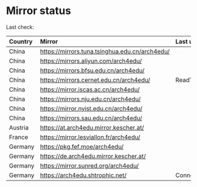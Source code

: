 <script src="./time.js"></script>
# Mirror status
Last check: <script type="text/javascript">localize(1759629608.682841);</script>

|Country|Mirror|Last update|
|:------|:-----|:----------|
|China|https://mirrors.tuna.tsinghua.edu.cn/arch4edu/|<script type="text/javascript">localize(1759603028);</script>|
|China|https://mirrors.aliyun.com/arch4edu/|<script type="text/javascript">localize(1759603028);</script>|
|China|https://mirrors.bfsu.edu.cn/arch4edu/|<script type="text/javascript">localize(1759603028);</script>|
|China|https://mirrors.cernet.edu.cn/arch4edu/|ReadTimeout|
|China|https://mirror.iscas.ac.cn/arch4edu/|<script type="text/javascript">localize(1759603028);</script>|
|China|https://mirrors.nju.edu.cn/arch4edu/|<script type="text/javascript">localize(1759516978);</script>|
|China|https://mirror.nyist.edu.cn/arch4edu/|<script type="text/javascript">localize(1759560111);</script>|
|China|https://mirrors.sau.edu.cn/arch4edu/|<script type="text/javascript">localize(1756795646);</script>|
|Austria|https://at.arch4edu.mirror.kescher.at/|<script type="text/javascript">localize(1759603028);</script>|
|France|https://mirror.lesviallon.fr/arch4edu/|<script type="text/javascript">localize(1756709288);</script>|
|Germany|https://pkg.fef.moe/arch4edu/|<script type="text/javascript">localize(1759603028);</script>|
|Germany|https://de.arch4edu.mirror.kescher.at/|<script type="text/javascript">localize(1759603028);</script>|
|Germany|https://mirror.sunred.org/arch4edu/|<script type="text/javascript">localize(1759603028);</script>|
|Germany|https://arch4edu.shtrophic.net/|ConnectionError|

<script src="./tablefilter/tablefilter.js"></script>
<script src="./table.js"></script>